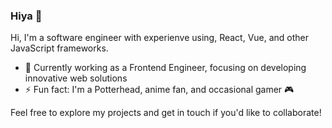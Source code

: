 ### Hiya 👋

Hi, I'm a software engineer with experienve using, React, Vue, and other JavaScript frameworks.

- 🔭 Currently working as a Frontend Engineer, focusing on developing innovative web solutions
- ⚡ Fun fact: I'm a Potterhead, anime fan, and occasional gamer 🎮

Feel free to explore my projects and get in touch if you'd like to collaborate!
